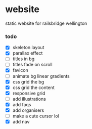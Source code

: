 # website
static website for railsbridge wellington

### todo

- [x] skeleton layout
- [x] parallax effect
- [ ] titles in bg
- [ ] titles fade on scroll
- [x] favicon
- [ ] animate bg linear gradients
- [x] css grid the bg
- [x] css grid the content
- [x] responsive grid
- [ ] add illustrations
- [x] add faqs
- [x] add organisers
- [ ] make a cute cursor lol
- [x] add nav
